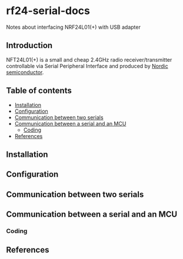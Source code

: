 # rf24-serial-docs
Notes about interfacing NRF24L01(+) with USB adapter

## Introduction

NFT24L01(+) is a small and cheap 2.4GHz radio receiver/transmitter
controllable via Serial Peripheral Interface and produced by
[Nordic semiconductor](http://www.nordicsemi.com/eng/Products/2.4GHz-RF/nRF24L01).

## Table of contents

  * [Installation](#installation)
  * [Configuration](#configuration)
  * [Communication between two serials](#communication-between-two-serials)
  * [Communication between a serial and an MCU](#communication-between-a-serial-and-an-mcu)
    * [Coding](#coding)
  * [References](#references)

## Installation

## Configuration

## Communication between two serials

## Communication between a serial and an MCU

### Coding

## References

